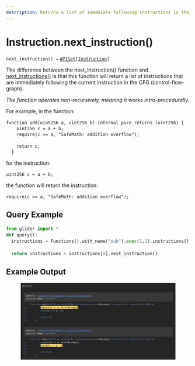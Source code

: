 ```yaml
---
description: Returns a list of immediate following instructions in the control flow graph.
---
```


# Instruction.next\_instruction()

`next_instruction() →` [`APISet`](../iterables/apiset.md)`[`[`Instruction`](./)`]`

The difference between the next\_instruction() function and [next\_instructions()](instruction.next_instructions.md) is that this function will return a list of instructions that are immediately following the current instruction in the CFG (control-flow-graph).



_The function operates non-recursively, meaning it works intra-procedurally._



For example, in the function:

```solidity
function add(uint256 a, uint256 b) internal pure returns (uint256) {
    uint256 c = a + b;
    require(c >= a, "SafeMath: addition overflow");

    return c;
  }
```

for the instruction:&#x20;

```solidity
uint256 c = a + b;
```

the function will return the instruction:

```solidity
require(c >= a, "SafeMath: addition overflow");
```

## Query Example

```python
from glider import *
def query():
  instructions = Functions().with_name("sub").exec(1,1).instructions().exec(1,1)

  return instructions + instructions[0].next_instruction()
```

## Example Output

<figure><img src="../../.gitbook/assets/image (2) (1) (1) (1).png" alt=""><figcaption></figcaption></figure>

